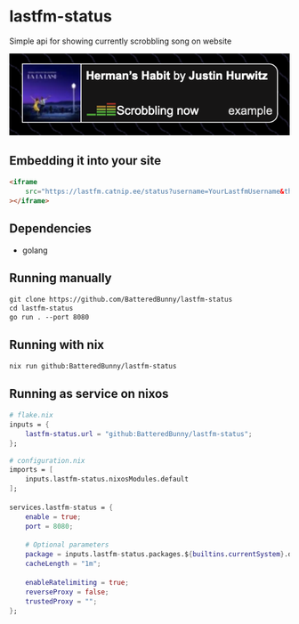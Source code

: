 # lastfm-status

Simple api for showing currently scrobbling song on website

![Example iframe usage](example.png)

## Embedding it into your site

```html
<iframe
    src="https://lastfm.catnip.ee/status?username=YourLastfmUsername&theme=dark"
></iframe>
```


## Dependencies
- golang

## Running manually
```
git clone https://github.com/BatteredBunny/lastfm-status
cd lastfm-status
go run . --port 8080
```

## Running with nix
```
nix run github:BatteredBunny/lastfm-status
```

## Running as service on nixos
```nix
# flake.nix
inputs = {
    lastfm-status.url = "github:BatteredBunny/lastfm-status";
};
```

```nix
# configuration.nix
imports = [
    inputs.lastfm-status.nixosModules.default
];

services.lastfm-status = {
    enable = true;
    port = 8080;

    # Optional parameters
    package = inputs.lastfm-status.packages.${builtins.currentSystem}.default;
    cacheLength = "1m";

    enableRatelimiting = true;
    reverseProxy = false;
    trustedProxy = "";
};
```